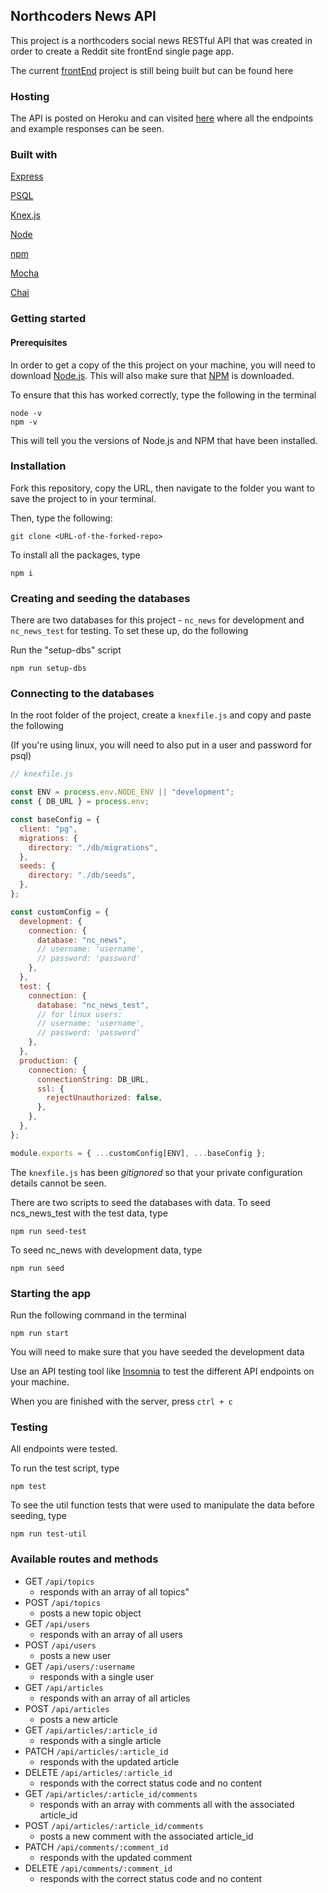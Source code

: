 ## Northcoders News API

This project is a northcoders social news RESTful API that was created in order to create a Reddit site frontEnd single page app.

The current [frontEnd](https://github.com/farewa/frontEnd-nc-news/tree/master/src) project is still being built but can be found here


### Hosting

The API is posted on Heroku and can visited [here](https://b-end-nc-news-app.herokuapp.com/api) where all the endpoints and example responses can be seen.

### Built with
[Express](https://expressjs.com/)

[PSQL](https://www.postgresql.org/docs/9.3/app-psql.html)

[Knex.js](https://knexjs.org/)

[Node](https://nodejs.org/en/)

[npm](https://www.npmjs.com/get-npm)

[Mocha](https://mochajs.org/)

[Chai](https://www.chaijs.com/)

### Getting started

#### Prerequisites

In order to get a copy of the this project on your machine, you will need to download [Node.js](https://nodejs.org/en/download/). This will also make sure that [NPM](https://www.npmjs.com/) is downloaded.

To ensure that this has worked correctly, type the following in the terminal

```
node -v
npm -v
```
This will tell you the versions of Node.js and NPM that have been installed.

### Installation

Fork this repository, copy the URL, then navigate to the folder you want to save the project to in your terminal.

Then, type the following:

```
git clone <URL-of-the-forked-repo>
```

To install all the packages, type

```
npm i
```


### Creating and seeding the databases

There are two databases for this project - `nc_news` for development and `nc_news_test` for testing. To set these up, do the following

Run the "setup-dbs" script 

```
npm run setup-dbs
```

### Connecting to the databases

In the root folder of the project, create a `knexfile.js` and copy and paste the following

(If you're using linux, you will need to also put in a user and password for psql)

```js
// knexfile.js

const ENV = process.env.NODE_ENV || "development";
const { DB_URL } = process.env;

const baseConfig = {
  client: "pg",
  migrations: {
    directory: "./db/migrations",
  },
  seeds: {
    directory: "./db/seeds",
  },
};

const customConfig = {
  development: {
    connection: {
      database: "nc_news",
      // username: 'username',
      // password: 'password'
    },
  },
  test: {
    connection: {
      database: "nc_news_test",
      // for linux users:
      // username: 'username',
      // password: 'password'
    },
  },
  production: {
    connection: {
      connectionString: DB_URL,
      ssl: {
        rejectUnauthorized: false,
      },
    },
  },
};

module.exports = { ...customConfig[ENV], ...baseConfig };
```
The `knexfile.js` has been *gitignored* so that your private configuration details cannot be seen.

There are two scripts to seed the databases with data. To seed ncs_news_test with the test data, type
```
npm run seed-test
```

To seed nc_news with development data, type

```
npm run seed
```

### Starting the app

Run the following command in the terminal

```
npm run start
```

You will need to make sure that you have seeded the development data

Use an API testing tool like [Insomnia](https://support.insomnia.rest/) to test the different API endpoints on your machine.

When you are finished with the server, press `ctrl + c`

### Testing

All endpoints were tested.

To run the test script, type

```
npm test
```

To see the util function tests that were used to manipulate the data before seeding, type

```
npm run test-util
```

### Available routes and methods


* GET `/api/topics`
    * responds with an array of all topics"
* POST `/api/topics`
    * posts a new topic object
* GET `/api/users`
    * responds with an array of all users
* POST `/api/users`
    * posts a new user
* GET `/api/users/:username`
    * responds with a single user 
* GET `/api/articles`
    * responds with an array of all articles
* POST `/api/articles`
    * posts a new article
* GET `/api/articles/:article_id`
    * responds with a single article
* PATCH `/api/articles/:article_id`
    * responds with the updated article
* DELETE `/api/articles/:article_id`
    * responds with the correct status code and no content
* GET `/api/articles/:article_id/comments`
    * responds with an array with comments all with the associated article_id
* POST `/api/articles/:article_id/comments`
    * posts a new comment with the associated article_id
* PATCH `/api/comments/:comment_id`
    * responds with the updated comment
* DELETE `/api/comments/:comment_id`
    * responds with the correct status code and no content
